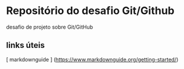 # Repositório do desafio Git/Github
desafio de projeto sobre Git/GitHub

## links úteis
[ markdownguide ] (https://www.markdownguide.org/getting-started/)

